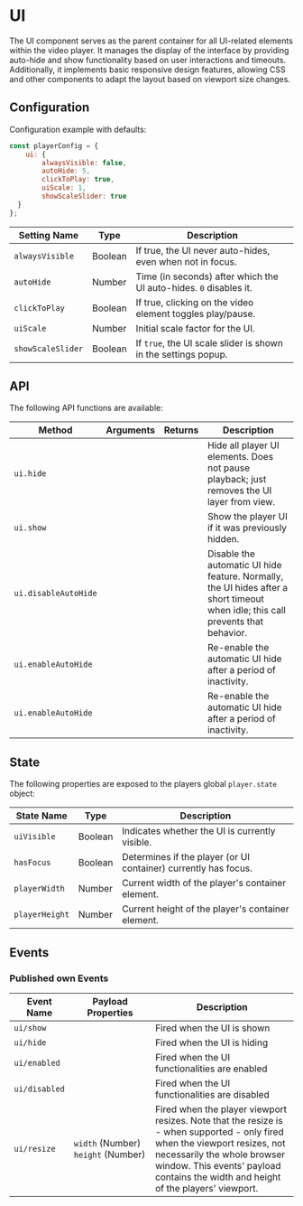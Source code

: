 # UI

The UI component serves as the parent container for all UI-related elements within the video player. It manages the display of the interface by providing auto-hide and show functionality based on user interactions and timeouts. Additionally, it implements basic responsive design features, allowing CSS and other components to adapt the layout based on viewport size changes.

## Configuration

Configuration example with defaults:

```javascript
const playerConfig = {
    ui: {
        alwaysVisible: false,
        autoHide: 5,
        clickToPlay: true,
        uiScale: 1,
        showScaleSlider: true
  }
};
```

| Setting Name    | Type    | Description                                                                 |
|------------------|---------|-----------------------------------------------------------------------------|
| `alwaysVisible`  | Boolean | If true, the UI never auto-hides, even when not in focus.               |
| `autoHide`       | Number  | Time (in seconds) after which the UI auto-hides. `0` disables it.          |
| `clickToPlay`    | Boolean | If true, clicking on the video element toggles play/pause. |
| `uiScale`        | Number  | Initial scale factor for the UI. |
| `showScaleSlider`    | Boolean | If `true`, the UI scale slider is shown in the settings popup. |

## API

The following API functions are available:

| **Method**           | **Arguments** | **Returns** | **Description**                                              |
| -------------------- | ------------- | ----------- | ------------------------------------------------------------ |
| `ui.hide`            |               |             | Hide all player UI elements. Does not pause playback; just removes the UI layer from view. |
| `ui.show`            |               |             | Show the player UI if it was previously hidden.              |
| `ui.disableAutoHide` |               |             | Disable the automatic UI hide feature. Normally, the UI hides after a short timeout when idle; this call prevents that behavior. |
| `ui.enableAutoHide`  |               |             | Re-enable the automatic UI hide after a period of inactivity. |
| `ui.enableAutoHide`  |               |             | Re-enable the automatic UI hide after a period of inactivity. |

## State

The following properties are exposed to the players global `player.state` object:

| State Name     | Type    | Description                                                                 |
|-----------------|---------|-----------------------------------------------------------------------------|
| `uiVisible`     | Boolean | Indicates whether the UI is currently visible.                              |
| `hasFocus`      | Boolean | Determines if the player (or UI container) currently has focus.             |
| `playerWidth`   | Number  | Current width of the player's container element.                            |
| `playerHeight`  | Number  | Current height of the player's container element.                           |

## Events

### Published own Events

| Event Name    | Payload Properties                                  | Description                                                  |
| ------------- | --------------------------------------------------- | ------------------------------------------------------------ |
| `ui/show`     |                                                     | Fired when the UI is shown                                   |
| `ui/hide`     |                                                     | Fired when the UI is hiding                                  |
| `ui/enabled`  |                                                     | Fired when the UI functionalities are enabled                |
| `ui/disabled` |                                                     | Fired when the UI functionalities are disabled               |
| `ui/resize`   | `width`&nbsp;(Number)<br />  `height`&nbsp;(Number) | Fired when the player viewport resizes. Note that the resize is - when supported - only fired when the viewport resizes, not necessarily the whole browser window. This events' payload contains the width and height of the players' viewport. |